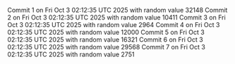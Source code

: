 Commit 1 on Fri Oct  3 02:12:35 UTC 2025 with random value 32148
Commit 2 on Fri Oct  3 02:12:35 UTC 2025 with random value 10411
Commit 3 on Fri Oct  3 02:12:35 UTC 2025 with random value 2964
Commit 4 on Fri Oct  3 02:12:35 UTC 2025 with random value 12000
Commit 5 on Fri Oct  3 02:12:35 UTC 2025 with random value 16321
Commit 6 on Fri Oct  3 02:12:35 UTC 2025 with random value 29568
Commit 7 on Fri Oct  3 02:12:35 UTC 2025 with random value 2751
